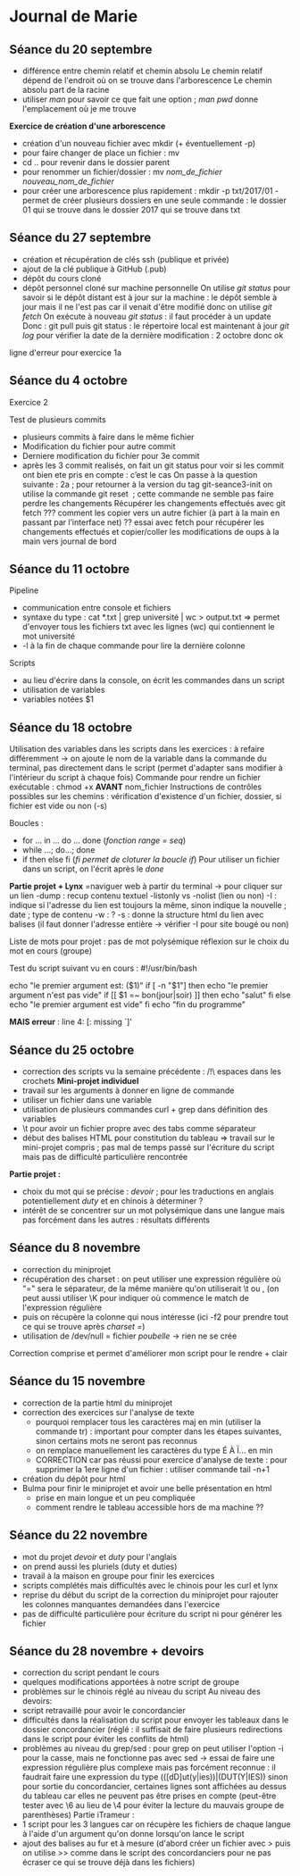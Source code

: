 # Journal de Marie
## Séance du 20 septembre

- différence entre chemin relatif et chemin absolu
Le chemin relatif dépend de l'endroit où on se trouve dans l'arborescence
Le chemin absolu part de la racine
- utiliser _man_ pour savoir ce que fait une option ; _man pwd_ donne l'emplacement où je me trouve

**Exercice de création d'une arborescence**
- création d'un nouveau fichier avec mkdir (+ éventuellement -p)
- pour faire changer de place un fichier : mv
- cd .. pour revenir dans le dossier parent
- pour renommer un fichier/dossier : mv _nom_de_fichier_ _nouveau_nom_de_fichier_
- pour créer une arborescence plus rapidement : mkdir -p txt/2017/01
      - permet de créer plusieurs dossiers en une seule commande : le dossier 01 qui se trouve dans le dossier 2017 qui se trouve dans txt



## Séance du 27 septembre
- création et récupération de clés ssh (publique et privée)
- ajout de la clé publique à GitHub (.pub)
- dépôt du cours cloné
- dépôt personnel cloné sur machine personnelle
On utilise _git status_ pour savoir si le dépôt distant est à jour sur la machine : le dépôt semble à jour mais il ne l'est pas car il venait d'être modifié donc on utilise _git fetch_
On exécute à nouveau _git status_ : il faut procéder à un update
Donc : git pull puis git status : le répertoire local est maintenant à jour
_git log_ pour vérifier la date de la dernière modification : 2 octobre donc ok


ligne
d'erreur
pour 
exercice
1a


## Séance du 4 octobre
Exercice 2

Test de plusieurs commits
- plusieurs commits à faire dans le même fichier
- Modification du fichier pour autre commit
- Derniere modification du fichier pour 3e commit
- après les 3 commit realisés, on fait un git status pour voir si les commit ont bien ete pris en compte : c’est le cas
On passe à la question suivante : 2a ; pour retourner à la version du tag git-seance3-init on utilise la commande git reset <commit> ; cette commande ne semble pas faire perdre les changements
Récupérer les changements effectués avec git fetch ???
comment les copier vers un autre fichier (à part à la main en passant par l’interface net) ??
essai avec fetch pour récupérer les changements effectués et copier/coller les modifications de oups à la main vers journal de bord

## Séance du 11 octobre
Pipeline
- communication entre console et fichiers
- syntaxe du type : cat *.txt | grep université | wc > output.txt
=> permet d'envoyer tous les fichiers txt avec les lignes (wc) qui contiennent le mot université
-   -l à la fin de chaque commande pour lire la dernière colonne

Scripts
- au lieu d'écrire dans la console, on écrit les commandes dans un script
- utilisation de variables
- variables notées $1


## Séance du 18 octobre
Utilisation des variables dans les scripts dans les exercices : à refaire différemment -> on ajoute le nom de la variable dans la commande du terminal, pas directement dans le script
(permet d'adapter sans modifier à l'intérieur du script à chaque fois)
Commande pour rendre un fichier exécutable : chmod +x **AVANT** nom_fichier
Instructions de contrôles possibles sur les chemins : vérification d'existence d'un fichier, dossier, si fichier est vide ou non (-s)

Boucles : 
- for ... in ... do ... done (_fonction range = seq_)
- while ...; do...; done
- if then else fi (_fi permet de cloturer la boucle if_)
Pour utiliser un fichier dans un script, on l'écrit après le _done_

**Partie projet + Lynx**
=naviguer web à partir du terminal
-> pour cliquer sur un lien
-dump : recup contenu textuel
-listonly vs -nolist (lien ou non)
-I : indique si l'adresse du lien est toujours la même, sinon indique la nouvelle ; date ; type de contenu
-w : ?
-s : donne la structure html du lien avec balises (il faut donner l'adresse entière -> vérifier -I pour site bougé ou non)

Liste de mots pour projet : 
pas de mot polysémique 
réflexion sur le choix du mot en cours (groupe)

Test du script suivant vu en cours :
#!/usr/bin/bash

echo "le premier argument est: ($1)"
if [ -n "$1"]
then
    echo "le premier argument n'est pas vide"
    if [[ $1  =~ bon(jour|soir) ]]
    then
        echo "salut"
    fi
else
    echo "le premier argument est vide"
fi
echo "fin du programme"

**MAIS erreur** : line 4: [: missing `]'

## Séance du 25 octobre
- correction des scripts vu la semaine précédente : /!\ espaces dans les crochets
**Mini-projet individuel**
- travail sur les arguments à donner en ligne de commande
- utiliser un fichier dans une variable
- utilisation de plusieurs commandes curl + grep dans définition des variables
- \t pour avoir un fichier propre avec des tabs comme séparateur
- début des balises HTML pour constitution du tableau
=> travail sur le mini-projet compris ; pas mal de temps passé sur l'écriture du script mais pas de difficulté particulière rencontrée

**Partie projet :**
- choix du mot qui se précise : _devoir_ ; pour les traductions en anglais potentiellement _duty_ et en chinois à déterminer ?
- intérêt de se concentrer sur un mot polysémique dans une langue mais pas forcément dans les autres : résultats différents

## Séance du 8 novembre
- correction du miniprojet
- récupération des charset : on peut utiliser une expression régulière où "=" sera le séparateur, de la même manière qu'on utiliserait \t ou , (on peut aussi utiliser \K pour indiquer où commence le match de l'expression régulière
- puis on récupère la colonne qui nous intéresse (ici -f2 pour prendre tout ce qui se trouve après _charset =_)
- utilisation de /dev/null = fichier _poubelle_ -> rien ne se crée

Correction comprise et permet d'améliorer mon script pour le rendre + clair

## Séance du 15 novembre
- correction de la partie html du miniprojet
- correction des exercices sur l'analyse de texte
    - pourquoi remplacer tous les caractères maj en min (utiliser la commande tr) : important pour compter dans les étapes suivantes, sinon certains mots ne seront pas reconnus
    - on remplace manuellement les caractères du type É À Ï... en min
    - CORRECTION car pas réussi pour exercice d'analyse de texte : pour supprimer la 1ere ligne d'un fichier : utiliser commande tail -n+1
- création du dépôt pour html
- Bulma pour finir le miniprojet et avoir une belle présentation en html
    - prise en main longue et un peu compliquée
    - comment rendre le tableau accessible hors de ma machine ??

## Séance du 22 novembre
- mot du projet _devoir_ et _duty_ pour l'anglais
- on prend aussi les pluriels (duty et duties)
- travail à la maison en groupe pour finir les exercices
- scripts complétés mais difficultés avec le chinois pour les curl et lynx
- reprise du début du script de la correction du miniprojet pour rajouter les colonnes manquantes demandées dans l'exercice
- pas de difficulté particulière pour écriture du script ni pour générer les fichier

## Séance du 28 novembre + devoirs
- correction du script pendant le cours
- quelques modifications apportées à notre script de groupe
- problèmes sur le chinois réglé au niveau du script
Au niveau des devoirs:
- script retravaillé pour avoir le concordancier
- difficultés dans la réalisation du script pour envoyer les tableaux dans le dossier concordancier (réglé : il suffisait de faire plusieurs redirections dans le script pour éviter les conflits de html)
- problèmes au niveau du grep/sed : pour grep on peut utiliser l'option -i pour la casse, mais ne fonctionne pas avec sed -> essai de faire une expression régulière plus complexe mais pas forcément reconnue : il faudrait faire une expression du type (([dD]ut(y|ies))|(DUT(Y|IES)) sinon pour sortie du concordancier, certaines lignes sont affichées au dessus du tableau car elles ne peuvent pas être prises en compte (peut-être tester avec \6 au lieu de \4 pour éviter la lecture du mauvais groupe de parenthèses)
Partie iTrameur :
- 1 script pour les 3 langues car on récupère les fichiers de chaque langue à l'aide d'un argument qu'on donne lorsqu'on lance le script
- ajout des balises au fur et à mesure (d'abord créer un fichier avec > puis on utilise >> comme dans le script des concordanciers pour ne pas écraser ce qui se trouve déjà dans les fichiers)
